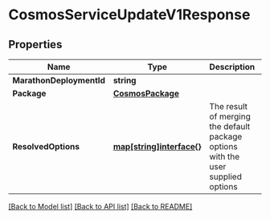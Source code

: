 # CosmosServiceUpdateV1Response

## Properties

Name | Type | Description | Notes
------------ | ------------- | ------------- | -------------
**MarathonDeploymentId** | **string** |  | 
**Package** | [**CosmosPackage**](CosmosPackage.md) |  | 
**ResolvedOptions** | [**map[string]interface{}**](.md) | The result of merging the default package options with the user supplied options | 

[[Back to Model list]](../README.md#documentation-for-models) [[Back to API list]](../README.md#documentation-for-api-endpoints) [[Back to README]](../README.md)


